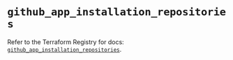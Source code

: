 # `github_app_installation_repositories`

Refer to the Terraform Registry for docs: [`github_app_installation_repositories`](https://registry.terraform.io/providers/integrations/github/6.1.0/docs/resources/app_installation_repositories).
